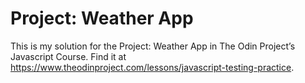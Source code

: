 # Project: Weather App

This is my solution for the Project: Weather App in The Odin Project’s Javascript Course. Find it at https://www.theodinproject.com/lessons/javascript-testing-practice.
